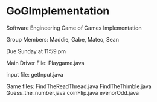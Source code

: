 # GoGImplementation
Software Engineering Game of Games Implementation

Group Members: Maddie, Gabe, Mateo, Sean

Due Sunday at 11:59 pm

Main Driver File:
Playgame.java

input file:
getInput.java

Game files:
FindTheReadThread.java
FindTheThimble.java
Guess_the_number.java
coinFlip.java
evenorOdd.java

